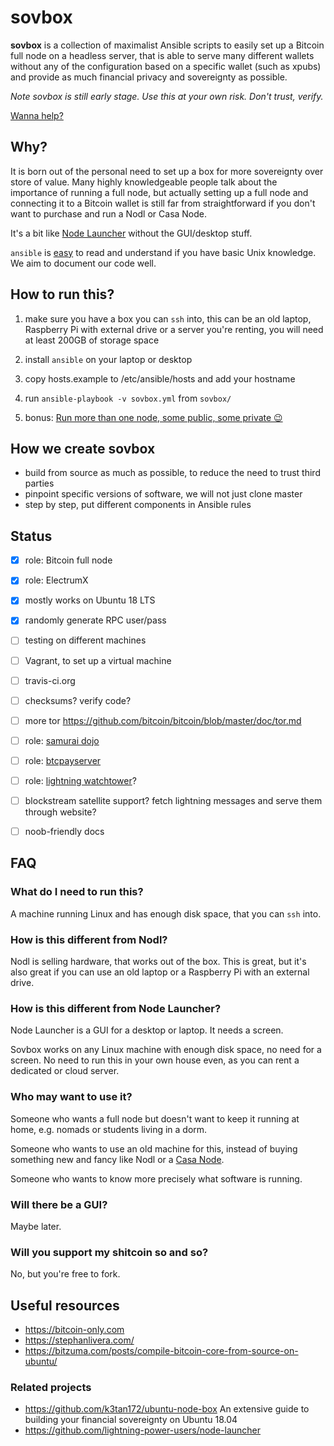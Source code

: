 # sovbox

**sovbox** is a collection of maximalist Ansible scripts to easily set
up a Bitcoin full node on a headless server, that is able to serve
many different wallets without any of the configuration based on a
specific wallet (such as xpubs) and provide as much financial privacy
and sovereignty as possible.

*Note sovbox is still early stage. Use this at your own risk. Don't
trust, verify.*

[Wanna help?](https://github.com/Furunodo/sovbox/issues/new)

## Why?

It is born out of the personal need to set up a box for more
sovereignty over store of value.  Many highly knowledgeable people
talk about the importance of running a full node, but actually setting
up a full node and connecting it to a Bitcoin wallet is still far from
straightforward if you don't want to purchase and run a Nodl or Casa
Node.

It's a bit like [Node
Launcher](https://github.com/lightning-power-users/node-launcher)
without the GUI/desktop stuff.

`ansible` is
[easy](https://www.ansible.com/overview/how-ansible-works) to read and
understand if you have basic Unix knowledge. We aim to document our
code well.


## How to run this?

1. make sure you have a box you can `ssh` into, this can be an old
  laptop, Raspberry Pi with external drive or a server you're renting,
  you will need at least 200GB of storage space

2. install `ansible` on your laptop or desktop

3. copy hosts.example to /etc/ansible/hosts and add your hostname

4. run `ansible-playbook -v sovbox.yml` from `sovbox/`

5. bonus: [Run more than one node, some public, some private 😉](https://twitter.com/wiz/status/1149934989737246720)


## How we create sovbox

- build from source as much as possible, to reduce the need
to trust third parties
- pinpoint specific versions of software, we will not just clone master
- step by step, put different components in Ansible rules


## Status

- [x] role: Bitcoin full node
- [x] role: ElectrumX
- [x] mostly works on Ubuntu 18 LTS
- [x] randomly generate RPC user/pass
- [ ] testing on different machines
- [ ] Vagrant, to set up a virtual machine
- [ ] travis-ci.org
- [ ] checksums? verify code?
- [ ] more tor https://github.com/bitcoin/bitcoin/blob/master/doc/tor.md
- [ ] role: [samurai dojo](https://github.com/Samourai-Wallet/samourai-dojo/blob/master/doc/DOCKER_setup.md)
- [ ] role: [btcpayserver](https://github.com/btcpayserver/btcpayserver)
- [ ] role: [lightning watchtower](https://medium.com/@wbobeirne/testing-out-watchtowers-with-a-simulated-breach-f1ad22c01112)?
- [ ] blockstream satellite support? fetch lightning messages and serve them through website?
- [ ] noob-friendly docs


## FAQ

### What do I need to run this?

A machine running Linux and has enough disk space, that you can `ssh`
into.


### How is this different from Nodl?

Nodl is selling hardware, that works out of the box. This is great,
but it's also great if you can use an old laptop or a Raspberry Pi
with an external drive.


### How is this different from Node Launcher?

Node Launcher is a GUI for a desktop or laptop. It needs a screen.

Sovbox works on any Linux machine with enough disk space, no need for
a screen.  No need to run this in your own house even, as you can rent
a dedicated or cloud server.


### Who may want to use it?

Someone who wants a full node but doesn't want to keep it running at
home, e.g. nomads or students living in a dorm.

Someone who wants to use an old machine for this, instead of buying
something new and fancy like Nodl or a [Casa
Node](https://keys.casa/).

Someone who wants to know more precisely what software is running.


### Will there be a GUI?

Maybe later.


### Will you support my shitcoin so and so?

No, but you're free to fork.


## Useful resources

- https://bitcoin-only.com
- https://stephanlivera.com/
- https://bitzuma.com/posts/compile-bitcoin-core-from-source-on-ubuntu/


### Related projects

- https://github.com/k3tan172/ubuntu-node-box An extensive guide to building your financial sovereignty on Ubuntu 18.04
- https://github.com/lightning-power-users/node-launcher

